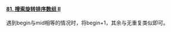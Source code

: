 #### [81. 搜索旋转排序数组 II](https://leetcode-cn.com/problems/search-in-rotated-sorted-array-ii/)

遇到begin与mid相等的情况时，将begin+1，其余与无重复类似即可。

